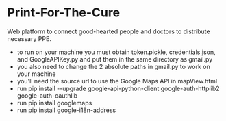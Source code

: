 # Print-For-The-Cure
Web platform to connect good-hearted people and doctors to distribute necessary PPE.
 - to run on your machine you must obtain token.pickle, credentials.json, and GoogleAPIKey.py and put them in the same directory as gmail.py
 - you also need to change the 2 absolute paths in gmail.py to work on your machine
 - you'll need the source url to use the Google Maps API in mapView.html 
 - run pip install --upgrade google-api-python-client google-auth-httplib2 google-auth-oauthlib
 - run pip install googlemaps
 - run pip install google-i18n-address
